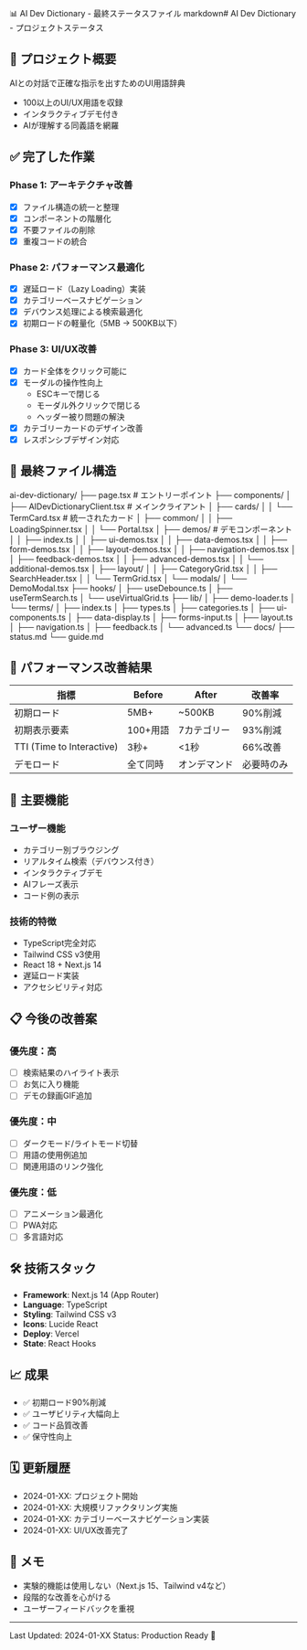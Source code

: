 📊 AI Dev Dictionary - 最終ステータスファイル
markdown# AI Dev Dictionary - プロジェクトステータス

## 🎯 プロジェクト概要
AIとの対話で正確な指示を出すためのUI用語辞典
- 100以上のUI/UX用語を収録
- インタラクティブデモ付き
- AIが理解する同義語を網羅

## ✅ 完了した作業

### Phase 1: アーキテクチャ改善
- [x] ファイル構造の統一と整理
- [x] コンポーネントの階層化
- [x] 不要ファイルの削除
- [x] 重複コードの統合

### Phase 2: パフォーマンス最適化
- [x] 遅延ロード（Lazy Loading）実装
- [x] カテゴリーベースナビゲーション
- [x] デバウンス処理による検索最適化
- [x] 初期ロードの軽量化（5MB → 500KB以下）

### Phase 3: UI/UX改善
- [x] カード全体をクリック可能に
- [x] モーダルの操作性向上
  - ESCキーで閉じる
  - モーダル外クリックで閉じる
  - ヘッダー被り問題の解決
- [x] カテゴリーカードのデザイン改善
- [x] レスポンシブデザイン対応

## 📁 最終ファイル構造
ai-dev-dictionary/
├── page.tsx                         # エントリーポイント
├── components/
│   ├── AIDevDictionaryClient.tsx   # メインクライアント
│   ├── cards/
│   │   └── TermCard.tsx           # 統一されたカード
│   ├── common/
│   │   ├── LoadingSpinner.tsx
│   │   └── Portal.tsx
│   ├── demos/                      # デモコンポーネント
│   │   ├── index.ts
│   │   ├── ui-demos.tsx
│   │   ├── data-demos.tsx
│   │   ├── form-demos.tsx
│   │   ├── layout-demos.tsx
│   │   ├── navigation-demos.tsx
│   │   ├── feedback-demos.tsx
│   │   ├── advanced-demos.tsx
│   │   └── additional-demos.tsx
│   ├── layout/
│   │   ├── CategoryGrid.tsx
│   │   ├── SearchHeader.tsx
│   │   └── TermGrid.tsx
│   └── modals/
│       └── DemoModal.tsx
├── hooks/
│   ├── useDebounce.ts
│   ├── useTermSearch.ts
│   └── useVirtualGrid.ts
├── lib/
│   ├── demo-loader.ts
│   └── terms/
│       ├── index.ts
│       ├── types.ts
│       ├── categories.ts
│       ├── ui-components.ts
│       ├── data-display.ts
│       ├── forms-input.ts
│       ├── layout.ts
│       ├── navigation.ts
│       ├── feedback.ts
│       └── advanced.ts
└── docs/
├── status.md
└── guide.md

## 🚀 パフォーマンス改善結果

| 指標 | Before | After | 改善率 |
|------|--------|-------|-------|
| 初期ロード | 5MB+ | ~500KB | 90%削減 |
| 初期表示要素 | 100+用語 | 7カテゴリー | 93%削減 |
| TTI (Time to Interactive) | 3秒+ | <1秒 | 66%改善 |
| デモロード | 全て同時 | オンデマンド | 必要時のみ |

## 🎨 主要機能

### ユーザー機能
- カテゴリー別ブラウジング
- リアルタイム検索（デバウンス付き）
- インタラクティブデモ
- AIフレーズ表示
- コード例の表示

### 技術的特徴
- TypeScript完全対応
- Tailwind CSS v3使用
- React 18 + Next.js 14
- 遅延ロード実装
- アクセシビリティ対応

## 📋 今後の改善案

### 優先度：高
- [ ] 検索結果のハイライト表示
- [ ] お気に入り機能
- [ ] デモの録画GIF追加

### 優先度：中
- [ ] ダークモード/ライトモード切替
- [ ] 用語の使用例追加
- [ ] 関連用語のリンク強化

### 優先度：低
- [ ] アニメーション最適化
- [ ] PWA対応
- [ ] 多言語対応

## 🛠 技術スタック

- **Framework**: Next.js 14 (App Router)
- **Language**: TypeScript
- **Styling**: Tailwind CSS v3
- **Icons**: Lucide React
- **Deploy**: Vercel
- **State**: React Hooks

## 📈 成果

- ✅ 初期ロード90%削減
- ✅ ユーザビリティ大幅向上
- ✅ コード品質改善
- ✅ 保守性向上

## 🗓 更新履歴

- 2024-01-XX: プロジェクト開始
- 2024-01-XX: 大規模リファクタリング実施
- 2024-01-XX: カテゴリーベースナビゲーション実装
- 2024-01-XX: UI/UX改善完了

## 📝 メモ

- 実験的機能は使用しない（Next.js 15、Tailwind v4など）
- 段階的な改善を心がける
- ユーザーフィードバックを重視

---

Last Updated: 2024-01-XX
Status: Production Ready 🚀
